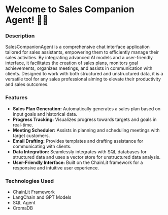 # Welcome to Sales Companion Agent! 🚀🤖

### Description
SalesCompanionAgent is a comprehensive chat interface application tailored for sales assistants, empowering them to efficiently manage their sales activities. By integrating advanced AI models and a user-friendly interface, it facilitates the creation of sales plans, monitors goal achievements, organizes meetings, and assists in communication with clients. Designed to work with both structured and unstructured data, it is a versatile tool for any sales professional aiming to elevate their productivity and sales outcomes.

### Features
- **Sales Plan Generation:** Automatically generates a sales plan based on input goals and historical data.
- **Progress Tracking:** Visualizes progress towards targets and goals in real-time.
- **Meeting Scheduler:** Assists in planning and scheduling meetings with target customers.
- **Email Drafting:** Provides templates and drafting assistance for communicating with clients.
- **Data Integration:** Seamlessly integrates with SQL databases for structured data and uses a vector store for unstructured data analysis.
- **User-Friendly Interface:** Built on the ChainLit framework for a responsive and intuitive user experience.

### Technologies Used
- ChainLit Framework
- LangChain and GPT Models
- SQL Agent
- CromaDB